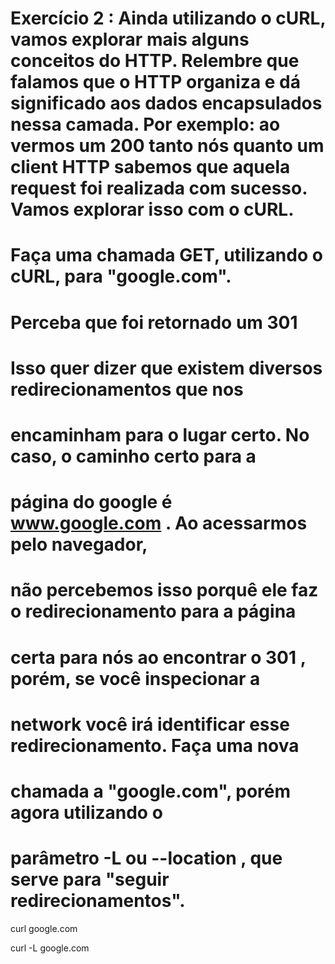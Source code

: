 # Exercício 2 : Ainda utilizando o cURL, vamos explorar mais alguns conceitos do HTTP. Relembre que falamos que o HTTP organiza e dá significado aos dados encapsulados nessa camada. Por exemplo: ao vermos um 200 tanto nós quanto um client HTTP sabemos que aquela request foi realizada com sucesso. Vamos explorar isso com o cURL.
# Faça uma chamada GET, utilizando o cURL, para "google.com".
# Perceba que foi retornado um 301
# Isso quer dizer que existem diversos redirecionamentos que nos
# encaminham para o lugar certo. No caso, o caminho certo para a
# página do google é www.google.com . Ao acessarmos pelo navegador,
# não percebemos isso porquê ele faz o redirecionamento para a página
# certa para nós ao encontrar o 301 , porém, se você inspecionar a
# network você irá identificar esse redirecionamento. Faça uma nova
# chamada a "google.com", porém agora utilizando o
# parâmetro -L ou --location , que serve para "seguir redirecionamentos".
curl google.com

curl -L google.com
